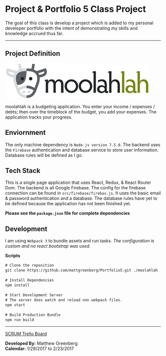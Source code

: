 # Project & Portfolio 5 Class Project

The goal of this class is develop a project which is added to my personal developer portfolio with the intent of demonstrating my skills and knowledge accrued thus far.

___

## Project Definition
![moolahlah logo](./src/img/moolahlah_logo.png)

moolahlah is a budgeting application. You enter your income / expenses / debts; then over the timeblock of the budget, you add your expenses. The application tracks your progress.

## Enviornment

The only machine dependency is `Node.js version 7.5.0`. The backend uses the `Firebase` authentication and database service to store user information. Database rules will be defined as I go.

## Tech Stack

This is a single page application that uses React, Redux, & React Router Dom. The backend is all Google Firebase. The config for the firebase connection can be found in `src/firebase/firebas.js`. It uses the basic email & password authentication and a database. The database rules have yet to be defined because the application has not been finished yet. <br>

__Please see the `package.json` file for complete dependencies__

## Development

I am using `Webpack 3` to bundle assets and run tasks. _The configuration is custom and no react bootstrap was used._<br>

**Scripts**
```
# Clone the reposition
git clone https://github.com/mattgreenberg/Portfolio5.git ./moolahlah

# Install Dependencies
npm install

# Start Development Server
# The server does watch and reload non webpack files.
npm start

# Build Production Bundle
npm run build
```

___

[SCRUM Trello Board](https://trello.com/b/Nx2qUX8o)<br>

**Developed By:** Matthew Greenberg<br>
**Calendar:** 1/29/2017 to 2/23/2017
